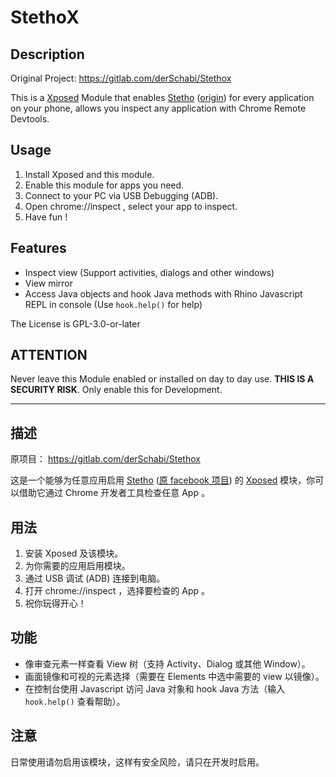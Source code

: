 StethoX
=======

## Description

Original Project: https://gitlab.com/derSchabi/Stethox

This is a [Xposed](http://repo.xposed.info/module/de.robv.android.xposed.installer) Module 
that enables [Stetho](https://github.com/5ec1cff/stetho) ([origin](https://facebook.github.io/stetho/)) for every application on your phone,
allows you inspect any application with Chrome Remote Devtools.

## Usage

1. Install Xposed and this module.  
2. Enable this module for apps you need.  
3. Connect to your PC via USB Debugging (ADB).  
4. Open chrome://inspect , select your app to inspect.  
5. Have fun !  

## Features

- Inspect view (Support activities, dialogs and other windows)  
- View mirror  
- Access Java objects and hook Java methods with Rhino Javascript REPL in console (Use `hook.help()` for help)  

The License is GPL-3.0-or-later

## ATTENTION

Never leave this Module enabled or installed on day to day use.
__THIS IS A SECURITY RISK__. Only enable this for Development.

---

## 描述

原项目： https://gitlab.com/derSchabi/Stethox

这是一个能够为任意应用启用 [Stetho](https://github.com/5ec1cff/stetho) ([原 facebook 项目](https://facebook.github.io/stetho/))
的 [Xposed](http://repo.xposed.info/module/de.robv.android.xposed.installer) 模块，你可以借助它通过 Chrome 开发者工具检查任意 App 。 

## 用法

1. 安装 Xposed 及该模块。  
2. 为你需要的应用启用模块。  
3. 通过 USB 调试 (ADB) 连接到电脑。  
4. 打开 chrome://inspect ，选择要检查的 App 。  
5. 祝你玩得开心！  

## 功能

- 像审查元素一样查看 View 树（支持 Activity、Dialog 或其他 Window）。  
- 画面镜像和可视的元素选择（需要在 Elements 中选中需要的 view 以镜像）。  
- 在控制台使用 Javascript 访问 Java 对象和 hook Java 方法（输入 `hook.help()` 查看帮助）。  

## 注意

日常使用请勿启用该模块，这样有安全风险，请只在开发时启用。
